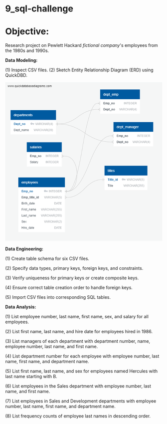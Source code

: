 # 9_sql-challenge

# Objective: 

Research project on Pewlett Hackard *fictional company*'s employees from the 1980s and 1990s.

**Data Modeling:**

(1) Inspect CSV files.
(2) Sketch Entity Relationship Diagram (ERD) using QuickDBD.

![QuickDBD Diagram](https://github.com/vanillatyy1/9_Sql-challenge/blob/268ac0311613e8ffb91f377c5a9c695d03b89c0a/EmployeeSQL/QuickDBD_Diagram.png)

**Data Engineering:**

(1) Create table schema for six CSV files.

(2) Specify data types, primary keys, foreign keys, and constraints.

(3) Verify uniqueness for primary keys or create composite keys.

(4) Ensure correct table creation order to handle foreign keys.

(5) Import CSV files into corresponding SQL tables.

**Data Analysis:**

(1) List employee number, last name, first name, sex, and salary for all employees.

(2) List first name, last name, and hire date for employees hired in 1986.

(3) List managers of each department with department number, name, employee number, last name, and first name.

(4) List department number for each employee with employee number, last name, first name, and department name.

(5) List first name, last name, and sex for employees named Hercules with last name starting with B.

(6) List employees in the Sales department with employee number, last name, and first name.

(7) List employees in Sales and Development departments with employee number, last name, first name, and department name.

(8) List frequency counts of employee last names in descending order.
